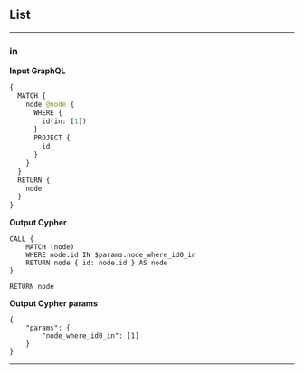 ## List

---

### in

**Input GraphQL**

```graphql
{
  MATCH {
    node @node {
      WHERE {
        id(in: [1])
      }
      PROJECT {
        id
      }
    }
  }
  RETURN {
    node
  }
}
```

**Output Cypher**

```cypher
CALL {
    MATCH (node)
    WHERE node.id IN $params.node_where_id0_in
    RETURN node { id: node.id } AS node
}

RETURN node
```

**Output Cypher params**

```params
{
    "params": {
        "node_where_id0_in": [1]
    }
}
```

---
